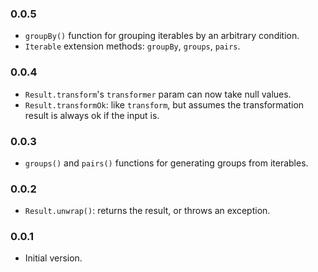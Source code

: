 ### 0.0.5
- `groupBy()` function for grouping iterables by an arbitrary condition.
- `Iterable` extension methods: `groupBy`, `groups`, `pairs`.

### 0.0.4
- `Result.transform`'s `transformer` param can now take null values.
- `Result.transformOk`: like `transform`, but assumes the transformation result is always ok if the input is.

### 0.0.3
- `groups()` and `pairs()` functions for generating groups from iterables.

### 0.0.2
- `Result.unwrap()`: returns the result, or throws an exception.

### 0.0.1
- Initial version.
